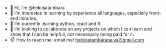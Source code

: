- 👋 Hi, I’m @heloisatambara
- 👀 I’m interested in learning by experience all languages, especially front-end libraries.
- 🌱 I’m currently learning python, react and R.
- 💞️ I’m looking to collaborate on any projects on which I can learn and show that I can be helpfull, not necessarily being paid for it.
- 📫 How to reach me: email me! heloisatambarapaiva@gmail.com 
